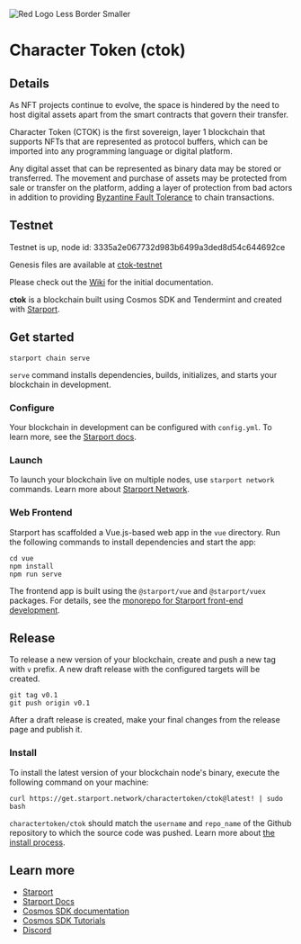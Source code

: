![Red Logo Less Border Smaller](https://user-images.githubusercontent.com/3296518/135195502-0aeba42a-15bc-42f1-8229-91c1ddabb332.png)

# Character Token (ctok)

## Details
As NFT projects continue to evolve, the space is hindered by the need to host digital assets apart from the smart contracts that govern their transfer. 

Character Token (CTOK) is the first sovereign, layer 1 blockchain that supports NFTs that are represented as protocol buffers, which can be imported into any programming language or digital platform.

Any digital asset that can be represented as binary data may be stored or transferred. The movement and purchase of assets may be protected from sale or transfer on the platform, adding a layer of protection from bad actors in addition to providing [Byzantine Fault Tolerance](https://blog.cosmos.network/tendermint-explained-bringing-bft-based-pos-to-the-public-blockchain-domain-f22e274a0fdb) to chain transactions.

## Testnet

Testnet is up, node id: 3335a2e067732d983b6499a3ded8d54c644692ce

Genesis files are available at [ctok-testnet](https://github.com/charactertoken/ctok-genesis)

Please check out the [Wiki](https://github.com/charactertoken/ctok/wiki) for the initial documentation.

**ctok** is a blockchain built using Cosmos SDK and Tendermint and created with [Starport](https://github.com/tendermint/starport).

## Get started

```
starport chain serve
```

`serve` command installs dependencies, builds, initializes, and starts your blockchain in development.

### Configure

Your blockchain in development can be configured with `config.yml`. To learn more, see the [Starport docs](https://docs.starport.network).

### Launch

To launch your blockchain live on multiple nodes, use `starport network` commands. Learn more about [Starport Network](https://github.com/tendermint/spn).

### Web Frontend

Starport has scaffolded a Vue.js-based web app in the `vue` directory. Run the following commands to install dependencies and start the app:

```
cd vue
npm install
npm run serve
```

The frontend app is built using the `@starport/vue` and `@starport/vuex` packages. For details, see the [monorepo for Starport front-end development](https://github.com/tendermint/vue).

## Release
To release a new version of your blockchain, create and push a new tag with `v` prefix. A new draft release with the configured targets will be created.

```
git tag v0.1
git push origin v0.1
```

After a draft release is created, make your final changes from the release page and publish it.

### Install
To install the latest version of your blockchain node's binary, execute the following command on your machine:

```
curl https://get.starport.network/charactertoken/ctok@latest! | sudo bash
```
`charactertoken/ctok` should match the `username` and `repo_name` of the Github repository to which the source code was pushed. Learn more about [the install process](https://github.com/allinbits/starport-installer).

## Learn more

- [Starport](https://github.com/tendermint/starport)
- [Starport Docs](https://docs.starport.network)
- [Cosmos SDK documentation](https://docs.cosmos.network)
- [Cosmos SDK Tutorials](https://tutorials.cosmos.network)
- [Discord](https://discord.gg/cosmosnetwork)
